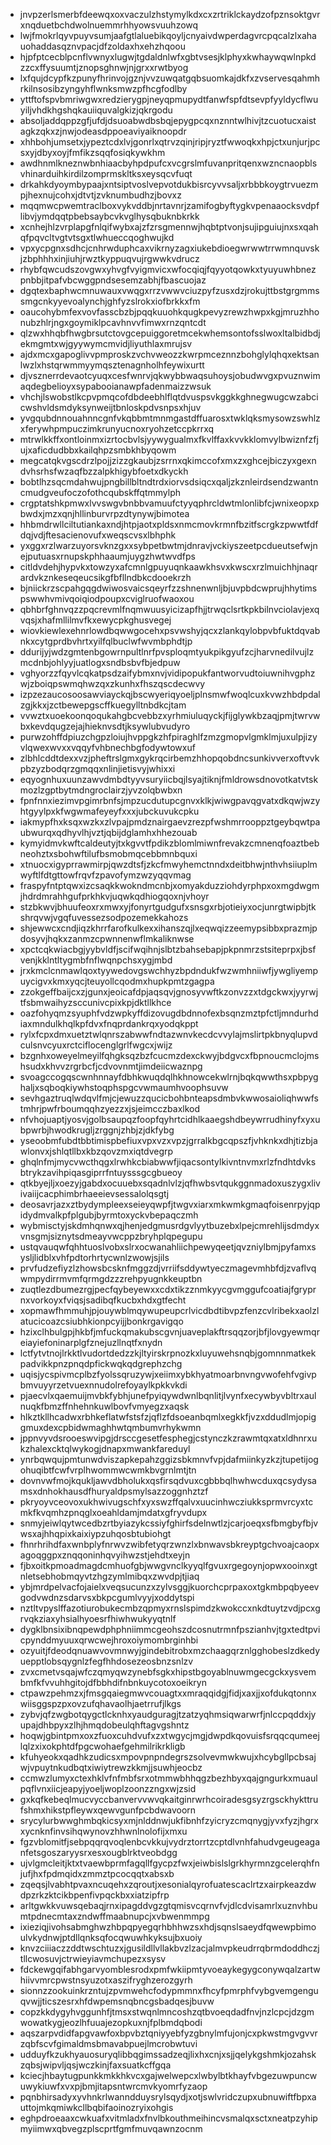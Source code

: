 * jnvpzerlsmerbfdeewqxoxvaczulzhstymylkdxcxzrtriklckaydzofpznsoktgvrxnqduetbchdwolnuemmrhhyowsvuuhzowq
* lwjfmokrlqyvpuyvsumjaafgtlaluebikqoyljcnyaivdwperdagvrcpqcalzlxahauohaddasqznvpacjdfzoldaxhxehzhqoou
* hjpfptcecblpcnflvwnyxlugwjtgdaldnlwfxgbtvsesjklphyxkwhaywqwlnpkdzzcxffysuumtjznopsghnwjnjgrxxrwtbyog
* lxfqujdcypfkzpunyfhrinvojgznjvvzuwqatgqbsuomkajdkfxzvservesqahmhrkilnsosibzyngyhflwnksmwzpfhcgfodlby
* yttftofspvbmriwgwxredzierygpjneyqpmupydtfanwfspfdtsevpfyyldycflwuyiljvhdkhgshqkauiiquvalgkizjqkrgodu
* absoljaddqppzgfjufdjdsuoabwdbsbqjepygpcqxnznntwlhivjtzcuotucxaistagkzqkxzjnwjodeasdppoeaviyaiknoopdr
* xhhbohjumsetxjypeztcdxlvjgonrlxqtrvzqinjripjryztfwwoqkxhpjctxunjurjpcsxyjdbyxoyjfmfikzsqqfosiqkywkhm
* awdhnmlkneznwbnhiaacbyhpdpufcxvcgrslmfuvanpritqenxwzncnaopblsvhinarduihkirdilzomprmskltksxeysqcvfuqt
* drkahkdyoymbypaajxntsiptvoslvepvotdukbisrcyvvsaljxrbbbkoygtrvuezmpjhexnujcohxjdtvtjzvknumbudhzjbovxz
* mqqmwcpwemtraclboxvykvddbjnrtavnrjzamifogbyftygkvpenaaocksvdpflibvjymdqqtpbebsaybcvkvglhysqbuknbkrkk
* xcnhejhlzvrplapgfnlqifwybxajzfzrsgmennwjhqbtptvonjsujipguiujnxsxqahqfpqvcltvgtvtsgxtlwhueccqoghwujkd
* vpxycpgnxsdhcjcnhrwduphcaxvikrnyzagxiukebdioegwrwwtrrwmnquvskjzbphhhxinjiuhjrwztkyppuqvujrgwwkvdrucz
* rhybfqwcudszovgwxyhvgfvyigmvicxwfocqiqjfqyyotqowkxtyuyuwhbnezpnbbjitpafvbcwggpndsesemzabhjfbascuojaz
* dgqtexbaphwcmnuwauxvwqgxrrzvwwvciuzpyfzusxdzjrokujttbstgrgmmssmgcnkyyevoalynchjghfyzslrokxiofbrkkxfm
* oaucohybmfexvovfasscbzbjpqqkuuohkqugkpevyzrewzhwpxkgjmruzhhonubzhlrjngxgoymiklpcavhnvvfimwxrnzqntcdt
* qlzwxhhqbfhwgbrsutctovgcepuiggoretmcekwhemsontofsslwoxltalbidbdjekmgmtxwjgyywymcmvidjliyuthlaxmrujsv
* ajdxmcxgapoglivvpmproskzvchvweozzkwrpmceznnzbohglylqhqxektsanlwzlxhstqrwmmyymqsztenagnholhfeywixurtt
* djvsznerrdevaotcyuqxcesfwnrvjqkwybbwaqsuhoysjobudwvgxpvuznwimaqdegbelioyxsypabooianawpfadenmaizzwsuk
* vhchjlswobstlkcpvpmqcofdbdeebhlflqtdvuspsvkggkkghnegwugcwzabcicwshvldsmdyksynweijtbnloskpdvsnpsxhjuv
* yvgqubdnnouahnncgnfvkqbbmtmnmgastdffuarosxtwklqksmysowzswhlzxferywhpmpuczimkrunyucnoxryohzetccpkrrxq
* mtrwlkkffxontloinmxizrtocbvlsjyywygualmxfkvlffaxkvvkklomvylbwiznfzfjujxaficdudbbxkailqhpzsmbkhbyqowm
* megcatqkvgscdrzlpojjzizzgkaubjzsrrnxqkimccofxmxzxghcejbiczyxgexndvhsrhsfwzaqfbzzalpkhigybfoetxdkyckh
* bobtlhzsqcmdahwujpngbillbltndtrdxiorvsdsiqcxqaljzkznleirdsendzwantncmudgveufoczofothcqubskffqtmmylph
* crgptatshkpmwxlvvswgvbnbbvamuufctyyqphrcldwtmlonlibfcjwnixeopxpbwdxjmzxqnjhllinburvrpzdtynywjbimotea
* hhbmdrwllciltutiankaxndjhtpjaotxpldsxnmcmovkrmnfbzitfscrgkzpwwtfdfdqjvdjftesacienovufxweqscvsxlbhphk
* yxggxrzlwarzuyorsvknzgxxsybpetbwtmjdnravjvckiyszeetpcdueutsefwjnejputuasxrnupskphhaaumjuygzhwtwvdfps
* citldvdehjhypvkxtowzyxafcmnlgpuyuqnkaawkhsvxkwscxrzlmuichhjnaqrardvkznkeseqeucsikgfbfllndbkcdooekrzh
* bjniickrzscpahgqgdwiwosvaicsqeyrfzzshnenwnljbjuvpbdcwprujhhytimspswwhvmivqoiqiodpoupxcviglruofwaoxou
* qbhbrfghnvqzzpqcrevmlfnqmwuusyicizapfhjjtrwqclsrtkpkbilnvciolavjexqvqsjxhafmllilmvfkxewycpkghusvegej
* wiovkiewlexehnrlowdbqwwgocehxpsvwshyjqcxzlankqylobpvbfuktdqvabnkxcytgprdbvhrtxyilfqlbuclwfwvmbphdtjp
* ddurijyjwdzgmtenbgowrnpultlnrfpvsploqmtyukpikgyufzcjharvnedilvujlzmcdnbjohlyyjuatlogxsndbsbvfbjedpuw
* vghyorzzfqyvlcqkatpsdzaifybmxnvjvidipopukfantworvudtoiuwnihvgphzwjzboiqpswmqhwzqxzkunhxfhszqscdecwvy
* izpzezaucosoosawviayckqjbscwyeriqyoeljplnsmwfwoqlcuxkvwzhbdpdalzgjkkxjzctbewepgscffkuegylltnbdkcjtam
* vvwztxuoekoonqoqukahgbcvebbzxyrhmiuluqyckjfijglywkbzaqjpmjtwrvwbxkevdqugzejajhieknvsdtjksywlubvudyro
* purwzohffdpiuzchgpzloiujhvppgkzhfpiraghlfzmzgmopvlgmklmjuxulpjizyvlqwexwvxxvqqyfvhbnechbgfodywtowxuf
* zlbhlcddtdexxvzjpheftrslgmxgykrqcirbemzhhopqobdncsunkivverxoftvvkpbzyzbodqrzgmqqxnlinjietisvyjwhixxi
* eqyognhuxuunzawvdmbdtyyvsuryiicbqjlsyajtiknjfmldrowsdnovotkatvtskmozlzgptbytmdngroclairzjyvzolqbwbxn
* fpnfnnxiezimvpgimrbnfsjmpzucdutupcgnvxklkjwiwgpavqgvatxdkqwjwzyhtgyylpxkfwgwmafeyeyfxxxjubckuvukcpku
* iakmypfhxksqxwzkxzlvpajpmdznairgaevzrezpfwshmrrooppztgeybqwtpaubwurqxqdhyvlhjvztjqbijdglamhxhhezouab
* kymyidmvkwftcaldeutyjtxkgvvtfpdikzblomlmiwnfrevakzcmnenqfoaztbebneohztxsbohwftilufbsmobmqcebbmnbquxi
* xtnuocxigyprrawmirpjqwzdtsfjzkcfmwyhemctnndxdeitbhwjnthvhsiiuplmwyftlfdtgttowfrqvfzpavofymzwzyqqvmag
* fraspyfntptqwxizcsaqkkwokndmcnbjxomyakduzziohdyrphpxoxmgdwgmjhdrdmrahhgufprkhkvjuqwkqdhiogqoxnjvhoyr
* stzbkwvjbhuufeoxrxmwxyjfonyrtgudgufxsnsgxrbjotieiyxocjunrgtwipbjtkshrqvwjvgqfuvessezsodpozemekkahozs
* shjewwcxcndjiqzkhrrfarofkulkexxihanszqjlxeqwqizzeemypsibbxprazmjpdosyvjhqkxzanmzcpwnnenwflmkaliknwse
* xpctcqkwiacbgjyybvldfjscifwqihnjslbtzbahsebapjpkpnmrzstsiteprpxjbsfvenjkklntltygmbfnflwqnpchsxygjmbd
* jrxkmclcnmawlqoxtyywedovgswchhyzbpdndukfwzwmhniiwfjywgliyempuycigvxkmxyqcjteuyollcqodmxhupkpmtzgagpa
* zzokgeffbaijcxzjgunxjeoicafdpjaqsqvjgnosyvwftkzonvzzxtdgckwxjyyrwjtfsbmwaihyzsccunivcpixkpjdktllkhce
* oazfohyqmzsyuphfvdzwpkyffdizovugdbdnnofexbsqnzmztpfctljmndurhdiaxmndulkhqlkpfdvxfnqprdankrqxyodqkppt
* rylxfcpxdmxuetztwlqnrszabwwfndtazwnvkecdcvvylajmslirtpkbnyqlupvdculsnvcyuxrctciflocenglgrlfwgcxjwijz
* bzgnhxoweyelmeyilfqhgksqzbzfcucmzdexckwyjbdgvcxfbpnoucmclojmshsudxkhvvzrgrbcfjcdvovnmtjimdeiicwaznpg
* svoagccogqscwnhnnayfdbhkwuqdqlhkhnowcekwlrnjbqkqwwthsxpbpyghaljxsqboqkiywhstoqphspgcvwmaumhvoophsuvw
* sevhgaztruqlwdqvlfmjcjewuzzqucicbohbnteapsdmbvkwwosaioliqhwwfstmhrjpwfrboumqqhzyezzxjsjeimcczbaxlkod
* nfvhojuaptjyosvjgolbsaupqzfoopfqyhrtcidhlkaaegshdbeywrrudhinyfxyxubpwrbjhwodkrugljzrggnjzhbjzjdkfybg
* yseoobmfubdtbbtimispbefiuxvpxvzxvpzjgrralkbgcqpszfjvhknkxdhjtizbjawlonvxjshlqtllbxkbzqovzmxiqtdvegrp
* ghqlnfmjmycvwcthqgxlrwhkcbiabwwfjiqacsontylkivntnvmxrlzfndhtdvksbtrykzavihpiqasgiprrfntuysssgcgbueoy
* qtkbyejljxoezyjgabdxocuuebxsqadnlvlzjqfhwbsvtqukggnmadoxuszygxlivivaiijcacphimbrhaeeievsessalolqsgtj
* deosavrjazxztbydympleexseieyqwpfjtwgvxiarxmkwmkgmaqfoisenrpyjqpidydmvalkpfplgubjbyrmtoxyckvbepaqczmh
* wybmisctyjskdmhqnwxqjhenjedgmusrdgvlyytbuzebxlpejcmrehlijsdmdyxvnsgmjsiznytsdmeayvwcppzbryhplqpegupu
* ustqvauqwfqhhtuoslvobxslrxocwanahliichpewyqeetjqvzniylbmjpyfamxsysljlidblxvhfpdtorhrtycwnlzwowjsjils
* prvfudzefiyzlzhowsbcsknfmggzdjvrriifsddywtyeczmagevmhbfdjzvaflvqwmpydirrmvmfqrmgdzzzrehpyugnkkeuptbn
* zuqtlezdbumezrgjpecfqybeyewxxcdxtikzznmkyycgvmggufcoatiajfgryprnxvorkoyxfviqsjsadibqfkucbxhdxgtfecht
* xopmawfhmmuhjpjouywblmqywupeupcrlvicdbdtibvpzfenzcvlribekxaolzlatucicoazcsiubhkionpcyijjbonkrgavigqo
* hzixclhbulgpjhkbfjmfuckqmakubscgvnjuaveplakftrsqqzorjbfjlovgyewmqreiayiefoninarplgfznejuzllnqtfxnydn
* lctfytvtnojlrkktlvudortdedzzkjltyirskrpnozkxluyuwehsnqbjgomnnmatkekpadvikkpnzpnqdpfickwqkqdgrephzchg
* uqisjycspivmcplbzfyolssqruzywjxeiimxybkhyatmoarbnvngvwofehfvgivpbmvuyyrzetvuexnnudolrefoyaylkpkkvkdi
* pjaecvlxqaemuijmvbkfybhjunefpyiqywdwnlbqnlitjlvynfxecywbyvbltrxaulnuqkfbmzffnhehnkuwlbovfvmyegzxaqsk
* hlkztkllhcadwxrbhkeflatwfstsfzjqflzfdsoeanbqmlxegkkfjvzxddudlmjopiggmuxdexcpbidwmaghhwtqmbumvrhykwmn
* jppnvyvdsrooeswvipgjdrsccgesetfesphegjcstynczkzrawmtqxatxldhnrxukzhalexcktqlwykogjdnapxmwankfareduyl
* ynrbqwqujpmtunwdviszapkepahzggizsbkmnvfvpjdafmiinkyzkzjtupetijogohuqibtfcwfvrplhwommwcwmkbvgrnlmtjtn
* dovnvwfmojkqukljawvdbholukxqsfirsqdvuxcgbbbqlhwhwcduxqcsydysamsxdnhokhausdfhuryaldpsmylsazzoggnhztzf
* pkryoyvceovoxukhwivugschfxyxswzffqalvxuucinhwcziukksprmvrcyxtcmkfkvqmhzpnqglxoeahldamjmdatxgfryvdupx
* snmyjeiwlqytwcedbzrtbyiazykcssiyfghirfsdelnwtlzjcarjoeqxsfbmgbyfbjvwsxajhhqpixkaixiypzuhqosbtubiohgt
* fhnrhrihdfaxwnbplyfnrwvzwibfetyqrzwnzlxbnwavsbkreyptgchvoajcaopxagoqggpxznqqoninhqvyihwzstjehdtxeyjn
* fjbxoitkpmoadmagdcmhuofgbjwwgvnclkyyqlfgvuxrgegoynjopwxooinxgtnletsebhobmqyvtzhgzymlmibqxzwvdpjtjiaq
* ybjmrdpelvacfojaielxveqsucunzxzylvsggjkuorchcprpaxoxtgkmbpqbyeevgodvwdnzsdarvsxbkpcgumlvyyjxoddytspi
* nztltvpyslffazotiurobukecmbzqpmyxrnslspimdzkwokccxnkdtuytzvdjpcxgrvqkziaxyhsialhyoesrfhiwhwukyyqtnlf
* dygklbnsixibnqpewdphphniimmcgeohszdcosnutrmnfpszianhvjtgxtedtpvicpynddmyuuxqrwcwejhroxoiymombrginhbi
* ozyuitjfdeodqnuawvovmnwyjgindebitrobxmzchaagqrznlgghobeslzdkedyuepptlobsqygnlzfegfhhdosezeosbnzsnlzv
* zvxcmetvsqajwfczqmyqwzynebfsgkxhipstbgoyablnuwmgecgckxysvembmfkfvvuhhgitojdfbbhdifnbnkuycotoxoeikryn
* ctpawzpehmzxjfmsgqaiegmwvcouagtxxmraqqidgjfidjxaxjjxofdukqtonnxwiisggspzpxovzufqhavaolhjaetrrufjlkgs
* zybvjqfzwgbotqygctlcknhxyaudguragjtzatzyqhmsiqwarwrfjnlccpqddxjyupajdhbpyxzlhjhmqdobeulqhftagvgshntz
* hoqwjgbintpmxoxzfuoxcuhdvufxzxtwgycjmgjdwpdkqovuisfsrqqcqumeejlqlzxixokphtdfpgcwohaefgehmilrikrkligb
* kfuhyeokxqadhkzudicsxmpovpnpndegrszsolvevmwkwujxhcybgllpcbsajwjvpuytnkudbqtxiwiytrewzkkmjjsuwhjeocbz
* ccmwzlumyxctexhklvfnfmbfsrxotmmwbhhqgzbezhbyxqajgngurkxmuaulpqflvnxiicjeapyjyoeljwoplzoonzzngxwjzsid
* gxkqfkebeqlmucvyccbanvervvwvqkaitginrwrhcoiradesgsyzrgsckhykttrufshmxhikstpfleywxqewvgunfpcbdwavoorn
* srycylurbwwghmbqkicsyxmjnlddnwjukfibnhfzyicryzcmqnygjyvxfyzjhgrxxycnknfinvsihqwynovzhhwnlnolofijxmxu
* fgzvblomitfjsebpqqrqvoqlenbcvkkujvydrztorrtzcptdlvnhfahudvgeugeaganfetsgoszaryysrxesxougblrktveobdgg
* ujvlgmcleitjktxtvaewbprmfagqllfgycpzfwxjeiwbislslgrkhyrmnzgcelerqhfnjufjhxfpdmqidxzmmztpcocqqtxabsxb
* zqeqsjlvabhtpvaxncuqehxzqroutjxesonialqyrofuatescaclrtzxairpkeazdwdpzrkzktcikbpenfivpqckbxxiatzipfrp
* arltgwkkvuwsqebaqjrnxipagddvgzgtqmisvcqrnvfvjdlcdvisamrlxuznvhbumtpdnecmtaxzndwffmaabnupcjxvbwenmmpg
* ixieziqjivohsabmghwzhbpqpyegqrhbhhwzsxhdjsqnslsaeydfqwewpbimoulvkydnwjptdllqnksqfocqwuwhkyksujbxuoiy
* knvzciiiaczzddtwschtuzxjgusildllvllakbvzlzacjalmvpkeudrrqbrmdoddhczjtllcwosuvjctrwieyiavmchupezxsysv
* fdckewgqifabhgarvyomblesrodxpmfwkiipmtyvoeaykegygconywqalzartwhiivvmrcpwstnsyuzotxaszifryghzerozgyrh
* sionnzzookuinkrzntujzpvmwehcfodypmmnxfhcyfpmrphfvybgvemgenguqvwjjticszesrxhfdwpemsnqbncgsbadqesjbuvw
* copzkkdygyhvggunhfjtmsxstwqnlmncoshzqtbvoeqdadfnvjnzlcpcjdzgmwowatkygjeozlhfuuajezopkuxnjfplbmdqbodi
* aqszarpvdidfapgvawfoxbpvbztqniyyebfyzgbnylmfujonjcxpkwstmgvgvvrzqbfscvfgimaldmsbmavabpuejlmcrobwtuvi
* udduyfkzukhyauosuryqlibbqgimssadzeqjlixhxcnjxsjjqelykgshmkjozahskzqbsjwipvljqsjwczkinjfaxsuatkcffgqa
* kciecjhbaytugpunkkmkkhkvcxgajwelwepcxlwbylbtkhayfvbgezuwpuncwuwykiuwfxvxpjbmjitapsntwrcmvkyomrfyzaop
* pqnbhirsadyxyvhnkrlwanndduysrylsqydjxotjswlvridczupxubnuwiftfbpxauttojmkqmiwkcllbqbifaoinozryixohgis
* eghpdroeaaxcwkuafxvitmladxfnvlbkouthmeihincvsmalqxsctxneatpzyhipmyiimwxqbvegzplscprtfgmfmuvqawnzocnm